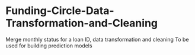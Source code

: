# Funding-Circle-Data-Transformation-and-Cleaning


Merge monthly status for a loan ID, data transformation and cleaning
To be used for building prediction models
